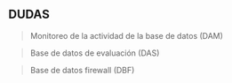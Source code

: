 ## DUDAS

> Monitoreo de la actividad de la base de datos (DAM)

> Base de datos de evaluación (DAS)

> Base de datos firewall (DBF)